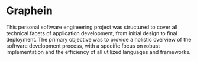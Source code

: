 # Graphein

This personal software engineering project was structured to cover all technical facets of application development, from initial design to final deployment. The primary objective was to provide a holistic overview of the software development process, with a specific focus on robust implementation and the efficiency of all utilized languages and frameworks.
